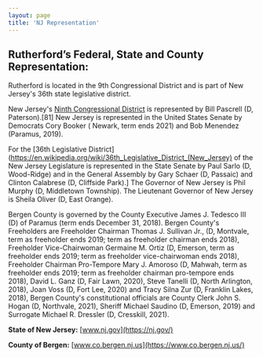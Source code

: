 ```yaml
---
layout: page
title: 'NJ Representation'
---
```


## Rutherford’s Federal, State and County Representation:

Rutherford is located in the 9th Congressional District and is part of New Jersey's 36th state legislative district.

New Jersey's [Ninth Congressional District](https://en.wikipedia.org/wiki/New_Jersey%27s_9th_congressional_district) is represented by Bill Pascrell (D, Paterson).[81] New Jersey is represented in the United States Senate by Democrats Cory Booker ( Newark, term ends 2021) and Bob Menendez (Paramus, 2019).

For the [36th Legislative District](https://en.wikipedia.org/wiki/36th_Legislative_District_(New_Jersey) of the New Jersey Legislature is represented in the State Senate by Paul Sarlo (D, Wood-Ridge) and in the General Assembly by Gary Schaer (D, Passaic) and Clinton Calabrese (D, Cliffside Park).] The Governor of New Jersey is Phil Murphy (D, Middletown Township). The Lieutenant Governor of New Jersey is Sheila Oliver (D, East Orange). 

Bergen County is governed by the County Executive James J. Tedesco III (D) of Paramus (term ends December 31, 2018).  Bergen County's Freeholders are Freeholder Chairman Thomas J. Sullivan Jr., (D, Montvale, term as freeholder ends 2019; term as freeholder chairman ends 2018), Freeholder Vice-Chairwoman Germaine M. Ortiz (D, Emerson, term as freeholder ends 2019; term as freeholder vice-chairwoman ends 2018), Freeholder Chairman Pro-Tempore Mary J. Amoroso (D, Mahwah, term as freeholder ends 2019; term as freeholder chairman pro-tempore ends 2018), David L. Ganz (D, Fair Lawn, 2020), Steve Tanelli (D, North Arlington, 2018), Joan Voss (D, Fort Lee, 2020) and Tracy Silna Zur (D, Franklin Lakes, 2018), Bergen County's constitutional officials are County Clerk John S. Hogan (D, Northvale, 2021), Sheriff Michael Saudino (D, Emerson, 2019) and Surrogate Michael R. Dressler (D, Cresskill, 2021).

 

**State of New Jersey:** [www.nj.gov](https://nj.gov/)

**County of Bergen:** [www.co.bergen.nj.us](https://www.co.bergen.nj.us/)
